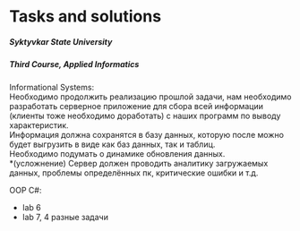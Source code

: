 # Tasks and solutions
##### Syktyvkar State University
##### Third Course, Applied Informatics<br>
Informational Systems:<br>
Необходимо продолжить реализацию прошлой задачи, нам необходимо разработать серверное приложение для сбора всей информации (клиенты тоже необходимо доработать) с наших программ по выводу характеристик.<br>
Информация должна сохранятся в базу данных, которую после можно будет выгрузить в виде как баз данных, так и таблиц.<br>
Необходимо подумать о динамике обновления данных.<br>
*(усложнение) Сервер должен проводить аналитику загружаемых данных, проблемы определённых пк, критические ошибки и т.д.<br>

OOP C#:<br>
- lab 6
- lab 7, 4 разные задачи
